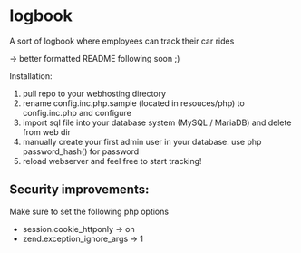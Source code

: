 # logbook
A sort of logbook where employees can track their car rides

-> better formatted README following soon ;)

Installation:
1. pull repo to your webhosting directory
2. rename config.inc.php.sample (located in resouces/php) to config.inc.php and configure
3. import sql file into your database system (MySQL / MariaDB) and delete from web dir
4. manually create your first admin user in your database. use php password_hash() for password
5. reload webserver and feel free to start tracking!

## Security improvements:
Make sure to set the following php options
* session.cookie_httponly -> on
* zend.exception_ignore_args -> 1
